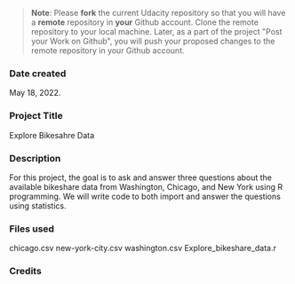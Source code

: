 >**Note**: Please **fork** the current Udacity repository so that you will have a **remote** repository in **your** Github account. Clone the remote repository to your local machine. Later, as a part of the project "Post your Work on Github", you will push your proposed changes to the remote repository in your Github account.

### Date created
May 18, 2022.

### Project Title
Explore Bikesahre Data

### Description
For this project, the goal is to ask and answer three questions about the available bikeshare data from Washington, Chicago, and New York using R programming. We will write code to both import and answer the questions using statistics.

### Files used
chicago.csv
new-york-city.csv
washington.csv
Explore_bikeshare_data.r

### Credits
